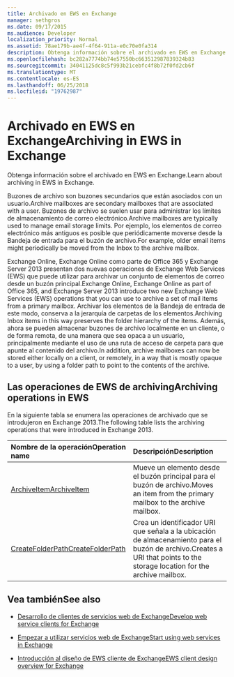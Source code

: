 ```yaml
---
title: Archivado en EWS en Exchange
manager: sethgros
ms.date: 09/17/2015
ms.audience: Developer
localization_priority: Normal
ms.assetid: 78ae179b-ae4f-4f64-911a-e0c70e0fa314
description: Obtenga información sobre el archivado en EWS en Exchange.
ms.openlocfilehash: bc282a7774bb74e57550bc663512987839324b83
ms.sourcegitcommit: 34041125dc8c5f993b21cebfc4f8b72f0fd2cb6f
ms.translationtype: MT
ms.contentlocale: es-ES
ms.lasthandoff: 06/25/2018
ms.locfileid: "19762987"
---
```

# <a name="archiving-in-ews-in-exchange"></a><span data-ttu-id="165c6-103">Archivado en EWS en Exchange</span><span class="sxs-lookup"><span data-stu-id="165c6-103">Archiving in EWS in Exchange</span></span>

<span data-ttu-id="165c6-104">Obtenga información sobre el archivado en EWS en Exchange.</span><span class="sxs-lookup"><span data-stu-id="165c6-104">Learn about archiving in EWS in Exchange.</span></span>
  
<span data-ttu-id="165c6-105">Buzones de archivo son buzones secundarios que están asociados con un usuario.</span><span class="sxs-lookup"><span data-stu-id="165c6-105">Archive mailboxes are secondary mailboxes that are associated with a user.</span></span> <span data-ttu-id="165c6-106">Buzones de archivo se suelen usar para administrar los límites de almacenamiento de correo electrónico.</span><span class="sxs-lookup"><span data-stu-id="165c6-106">Archive mailboxes are typically used to manage email storage limits.</span></span> <span data-ttu-id="165c6-107">Por ejemplo, los elementos de correo electrónico más antiguos es posible que periódicamente moverse desde la Bandeja de entrada para el buzón de archivo.</span><span class="sxs-lookup"><span data-stu-id="165c6-107">For example, older email items might periodically be moved from the Inbox to the archive mailbox.</span></span> 
  
<span data-ttu-id="165c6-108">Exchange Online, Exchange Online como parte de Office 365 y Exchange Server 2013 presentan dos nuevas operaciones de Exchange Web Services (EWS) que puede utilizar para archivar un conjunto de elementos de correo desde un buzón principal.</span><span class="sxs-lookup"><span data-stu-id="165c6-108">Exchange Online, Exchange Online as part of Office 365, and Exchange Server 2013 introduce two new Exchange Web Services (EWS) operations that you can use to archive a set of mail items from a primary mailbox.</span></span> <span data-ttu-id="165c6-109">Archivar los elementos de la Bandeja de entrada de este modo, conserva a la jerarquía de carpetas de los elementos.</span><span class="sxs-lookup"><span data-stu-id="165c6-109">Archiving Inbox items in this way preserves the folder hierarchy of the items.</span></span> <span data-ttu-id="165c6-110">Además, ahora se pueden almacenar buzones de archivo localmente en un cliente, o de forma remota, de una manera que sea opaca a un usuario, principalmente mediante el uso de una ruta de acceso de carpeta para que apunte al contenido del archivo.</span><span class="sxs-lookup"><span data-stu-id="165c6-110">In addition, archive mailboxes can now be stored either locally on a client, or remotely, in a way that is mostly opaque to a user, by using a folder path to point to the contents of the archive.</span></span>
  
## <a name="archiving-operations-in-ews"></a><span data-ttu-id="165c6-111">Las operaciones de EWS de archiving</span><span class="sxs-lookup"><span data-stu-id="165c6-111">Archiving operations in EWS</span></span>

<span data-ttu-id="165c6-112">En la siguiente tabla se enumera las operaciones de archivado que se introdujeron en Exchange 2013.</span><span class="sxs-lookup"><span data-stu-id="165c6-112">The following table lists the archiving operations that were introduced in Exchange 2013.</span></span> 
  
|<span data-ttu-id="165c6-113">**Nombre de la operación**</span><span class="sxs-lookup"><span data-stu-id="165c6-113">**Operation name**</span></span>|<span data-ttu-id="165c6-114">**Descripción**</span><span class="sxs-lookup"><span data-stu-id="165c6-114">**Description**</span></span>|
|:-----|:-----|
|[<span data-ttu-id="165c6-115">ArchiveItem</span><span class="sxs-lookup"><span data-stu-id="165c6-115">ArchiveItem</span></span>](http://msdn.microsoft.com/library/1af216b3-13ea-498e-b4fc-23513755d731%28Office.15%29.aspx) <br/> |<span data-ttu-id="165c6-116">Mueve un elemento desde el buzón principal para el buzón de archivo.</span><span class="sxs-lookup"><span data-stu-id="165c6-116">Moves an item from the primary mailbox to the archive mailbox.</span></span>  <br/> |
|[<span data-ttu-id="165c6-117">CreateFolderPath</span><span class="sxs-lookup"><span data-stu-id="165c6-117">CreateFolderPath</span></span>](http://msdn.microsoft.com/library/5a10aa5e-3f25-4ec3-a0b9-284c30918a1f%28Office.15%29.aspx) <br/> |<span data-ttu-id="165c6-118">Crea un identificador URI que señala a la ubicación de almacenamiento para el buzón de archivo.</span><span class="sxs-lookup"><span data-stu-id="165c6-118">Creates a URI that points to the storage location for the archive mailbox.</span></span>  <br/> |
   
## <a name="see-also"></a><span data-ttu-id="165c6-119">Vea también</span><span class="sxs-lookup"><span data-stu-id="165c6-119">See also</span></span>

- [<span data-ttu-id="165c6-120">Desarrollo de clientes de servicios web de Exchange</span><span class="sxs-lookup"><span data-stu-id="165c6-120">Develop web service clients for Exchange</span></span>](develop-web-service-clients-for-exchange.md)
    
- [<span data-ttu-id="165c6-121">Empezar a utilizar servicios web de Exchange</span><span class="sxs-lookup"><span data-stu-id="165c6-121">Start using web services in Exchange</span></span>](start-using-web-services-in-exchange.md)
    
- [<span data-ttu-id="165c6-122">Introducción al diseño de EWS cliente de Exchange</span><span class="sxs-lookup"><span data-stu-id="165c6-122">EWS client design overview for Exchange</span></span>](ews-client-design-overview-for-exchange.md)
    

